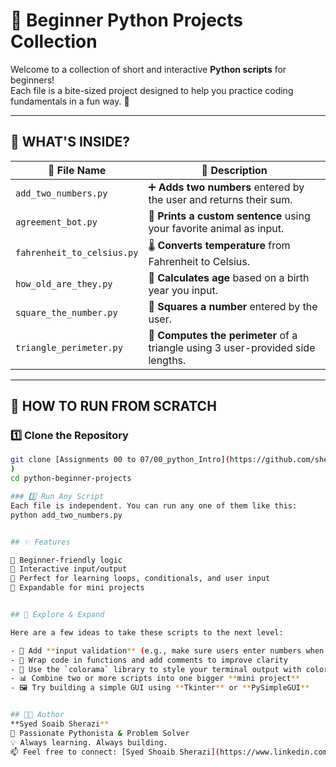 # 🐍 Beginner Python Projects Collection

Welcome to a collection of short and interactive **Python scripts** for beginners!  
Each file is a bite-sized project designed to help you practice coding fundamentals in a fun way. 🚀

---

## 📂 WHAT'S INSIDE?

| 📝 File Name               | 📌 Description                                                                  |
|---------------------------|----------------------------------------------------------------------------------|
| `add_two_numbers.py`      | ➕ **Adds two numbers** entered by the user and returns their sum.               |
| `agreement_bot.py`        | 🤝 **Prints a custom sentence** using your favorite animal as input.            |
| `fahrenheit_to_celsius.py`| 🌡️ **Converts temperature** from Fahrenheit to Celsius.                         |
| `how_old_are_they.py`     | 🎂 **Calculates age** based on a birth year you input.                          |
| `square_the_number.py`    | 🔢 **Squares a number** entered by the user.                                   |
| `triangle_perimeter.py`   | 🔺 **Computes the perimeter** of a triangle using 3 user-provided side lengths. |

---

## 🚀 HOW TO RUN FROM SCRATCH

### 1️⃣ Clone the Repository

```bash
git clone [Assignments 00 to 07/00_python_Intro](https://github.com/sherazi-412002/project_04-Assignments.git
)
cd python-beginner-projects

### 3️⃣ Run Any Script
Each file is independent. You can run any one of them like this:
python add_two_numbers.py


## ✨ Features

🧠 Beginner-friendly logic
🎯 Interactive input/output
🧪 Perfect for learning loops, conditionals, and user input
🔄 Expandable for mini projects


## 🚀 Explore & Expand

Here are a few ideas to take these scripts to the next level:

- 🔄 Add **input validation** (e.g., make sure users enter numbers when needed)
- 🧠 Wrap code in functions and add comments to improve clarity
- 🎨 Use the `colorama` library to style your terminal output with colors
- 📊 Combine two or more scripts into one bigger **mini project**
- 🖼️ Try building a simple GUI using **Tkinter** or **PySimpleGUI**


## 👨‍💻 Author
**Syed Soaib Sherazi**  
📍 Passionate Pythonista & Problem Solver  
💡 Always learning. Always building.  
📫 Feel free to connect: [Syed Shoaib Sherazi](https://www.linkedin.com/in/syed-shoaib-sberazi-3638822b4/)


